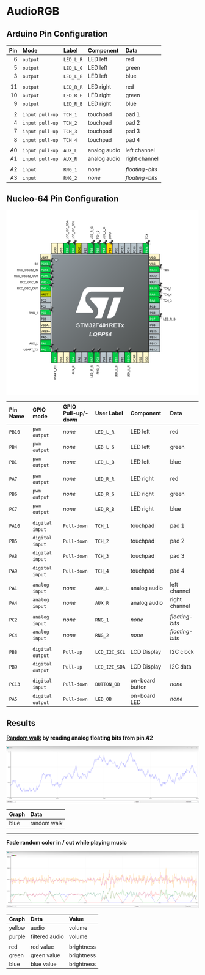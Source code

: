 
# AudioRGB

## Arduino Pin Configuration

| Pin  | Mode            | Label     | Component    | Data            |
| ---: | :-------------- | :-------- | :----------- | :-------------- |
|  $6$ | `output`        | `LED_L_R` | LED left     | red             |
|  $5$ | `output`        | `LED_L_G` | LED left     | green           |
|  $3$ | `output`        | `LED_L_B` | LED left     | blue            |
|      |                 |           |              |                 |
| $11$ | `output`        | `LED_R_R` | LED right    | red             |
| $10$ | `output`        | `LED_R_G` | LED right    | green           |
|  $9$ | `output`        | `LED_R_B` | LED right    | blue            |
|      |                 |           |              |                 |
|  $2$ | `input pull-up` | `TCH_1`   | touchpad     | pad 1           |
|  $4$ | `input pull-up` | `TCH_2`   | touchpad     | pad 2           |
|  $7$ | `input pull-up` | `TCH_3`   | touchpad     | pad 3           |
|  $8$ | `input pull-up` | `TCH_4`   | touchpad     | pad 4           |
|      |                 |           |              |                 |
| $A0$ | `input pull-up` | `AUX_L`   | analog audio | left channel    |
| $A1$ | `input pull-up` | `AUX_R`   | analog audio | right channel   |
|      |                 |           |              |                 |
| $A2$ | `input`         | `RNG_1`   | *none*       | *floating-bits* |
| $A3$ | `input`         | `RNG_2`   | *none*       | *floating-bits* |

## Nucleo-64 Pin Configuration

![](img/nucleo-64-pin-configuration.png)

| Pin Name | GPIO mode        | GPIO Pull-up/-down | User Label    | Component       | Data            |
| :------- | :--------------- | :----------------- | :------------ | :-------------- | :-------------- |
| `PB10`   | `pwm output`     | *none*             | `LED_L_R`     | LED left        | red             |
| `PB4`    | `pwm output`     | *none*             | `LED_L_G`     | LED left        | green           |
| `PB1`    | `pwm output`     | *none*             | `LED_L_B`     | LED left        | blue            |
|          |                  |                    |               |                 |                 |
| `PA7`    | `pwm output`     | *none*             | `LED_R_R`     | LED right       | red             |
| `PB6`    | `pwm output`     | *none*             | `LED_R_G`     | LED right       | green           |
| `PC7`    | `pwm output`     | *none*             | `LED_R_B`     | LED right       | blue            |
|          |                  |                    |               |                 |                 |
| `PA10`   | `digital input`  | `Pull-down`        | `TCH_1`       | touchpad        | pad 1           |
| `PB5`    | `digital input`  | `Pull-down`        | `TCH_2`       | touchpad        | pad 2           |
| `PA8`    | `digital input`  | `Pull-down`        | `TCH_3`       | touchpad        | pad 3           |
| `PA9`    | `digital input`  | `Pull-down`        | `TCH_4`       | touchpad        | pad 4           |
|          |                  |                    |               |                 |                 |
| `PA1`    | `analog input`   | *none*             | `AUX_L`       | analog audio    | left channel    |
| `PA4`    | `analog input`   | *none*             | `AUX_R`       | analog audio    | right channel   |
|          |                  |                    |               |                 |                 |
| `PC2`    | `analog input`   | *none*             | `RNG_1`       | *none*          | *floating-bits* |
| `PC4`    | `analog input`   | *none*             | `RNG_2`       | *none*          | *floating-bits* |
|          |                  |                    |               |                 |                 |
| `PB8`    | `digital output` | `Pull-up`          | `LCD_I2C_SCL` | LCD Display     | I2C clock       |
| `PB9`    | `digital output` | `Pull-up`          | `LCD_I2C_SDA` | LCD Display     | I2C data        |
|          |                  |                    |               |                 |                 |
| `PC13`   | `digital input`  | `Pull-down`        | `BUTTON_OB`   | on-board button | *none*          |
| `PA5`    | `digital output` | `Pull-down`        | `LED_OB`      | on-board LED    | *none*          |


## Results

**[Random walk](https://en.wikipedia.org/wiki/Random_walk) by reading analog floating bits from pin $A2$**

![](img/random-walk-by-reading-analog-floating-bits.png)

| Graph | Data        |
| :---- | :---------- |
| blue  | random walk |

***

**Fade random color in / out while playing music**

![](img/fade-random-color-in-out.png)

| Graph  | Data           | Value      |
| :----- | :------------- | :--------- |
| yellow | audio          | volume     |
| purple | filtered audio | volume     |
|        |                |            |
| red    | red value      | brightness |
| green  | green value    | brightness |
| blue   | blue value     | brightness |
